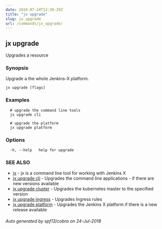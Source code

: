 ```yaml
---
date: 2018-07-24T13:39:29Z
title: "jx upgrade"
slug: jx_upgrade
url: /commands/jx_upgrade/
---
```

## jx upgrade

Upgrades a resource

### Synopsis

Upgrade a the whole Jenkins-X platform.

```
jx upgrade [flags]
```

### Examples

```
  # upgrade the command line tools
  jx upgrade cli
  
  # upgrade the platform
  jx upgrade platform
```

### Options

```
  -h, --help   help for upgrade
```

### SEE ALSO

* [jx](/commands/jx/)	 - jx is a command line tool for working with Jenkins X
* [jx upgrade cli](/commands/jx_upgrade_cli/)	 - Upgrades the command line applications - if there are new versions available
* [jx upgrade cluster](/commands/jx_upgrade_cluster/)	 - Upgrades the kubernetes master to the specified version
* [jx upgrade ingress](/commands/jx_upgrade_ingress/)	 - Upgrades Ingress rules
* [jx upgrade platform](/commands/jx_upgrade_platform/)	 - Upgrades the Jenkins X platform if there is a new release available

###### Auto generated by spf13/cobra on 24-Jul-2018
